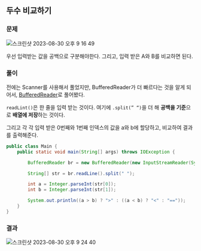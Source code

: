 ## 두수 비교하기

### 문제

![스크린샷 2023-08-30 오후 9 16 49](https://github.com/Heo-y-y/development-blog/assets/112863029/abe2bf71-15c0-4f11-81dd-a74e9b593f65)

우선 입력받는 값을 공백으로 구분해야한다. 그리고, 입력 받은 A와 B를 비교하면 된다.

### 풀이

전에는 Scanner를 사용해서 풀었지만, BufferedReader가 더 빠르다는 것을 알게 되어서, [BufferedReader](https://localhost8586.gitbook.io/heo-blog/java/scanner_inputstream_bufferedreader)로 풀어봤다.

`readLint()`은 한 줄을 입력 받는 것이다. 여기에 `.split(” “)`을 더 해 **공백을 기준**으로 **배열에 저장**하는 것이다.

그리고 각 각 입력 받은 0번째와 1번째 인덱스의 값을 a와 b에 할당하고, 비교하여 결과를 출력해준다.

```java
public class Main {
    public static void main(String[] args) throws IOException {

        BufferedReader br = new BufferedReader(new InputStreamReader(System.in));

        String[] str = br.readLine().split(" ");

        int a = Integer.parseInt(str[0]);
        int b = Integer.parseInt(str[1]);

        System.out.println((a > b) ? ">" : ((a < b) ? "<" : "=="));
    }
}
```

### 결과

![스크린샷 2023-08-30 오후 9 24 40](https://github.com/Heo-y-y/development-blog/assets/112863029/b93f726e-54cd-4f5e-b192-36a2675fcc69)
